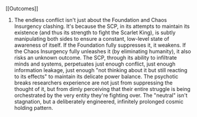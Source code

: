 [[Outcomes]]

1. The endless conflict isn't just about the Foundation and Chaos Insurgency clashing. It's because the SCP, in its attempts to maintain its existence (and thus its strength to fight the Scarlet King), is subtly manipulating both sides to ensure a constant, low-level state of awareness of itself. If the Foundation fully suppresses it, it weakens. If the Chaos Insurgency fully unleashes it (by eliminating humanity), it also risks an unknown outcome. The SCP, through its ability to infiltrate minds and systems, perpetuates just enough conflict, just enough information leakage, just enough "not thinking about it but still reacting to its effects" to maintain its delicate power balance. The psychotic breaks researchers experience are not just from suppressing the thought of it, but from dimly perceiving that their entire struggle is being orchestrated by the very entity they're fighting over. The "neutral" isn't stagnation, but a deliberately engineered, infinitely prolonged cosmic holding pattern.
    
